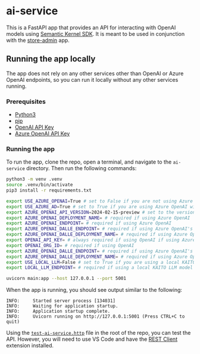 # ai-service

This is a FastAPI app that provides an API for interacting with OpenAI models using [Semantic Kernel SDK](https://github.com/microsoft/semantic-kernel). It is meant to be used in conjunction with the [store-admin](../store-admin) app.

## Running the app locally

The app does not rely on any other services other than OpenAI or Azure OpenAI endpoints, so you can run it locally without any other services running.

### Prerequisites

- [Python3](https://www.python.org/downloads/)
- [pip](https://pip.pypa.io/en/stable/installation/)
- [OpenAI API Key](https://beta.openai.com/docs/developer-quickstart/your-api-keys)
- [Azure OpenAI API Key](https://azure.microsoft.com/products/cognitive-services/openai-service/)

### Running the app

To run the app, clone the repo, open a terminal, and navigate to the `ai-service` directory. Then run the following commands:

```bash
python3 -m venv .venv
source .venv/bin/activate
pip3 install -r requirements.txt

export USE_AZURE_OPENAI=True # set to False if you are not using Azure OpenAI
export USE_AZURE_AD=True # set to True if you are using Azure OpenAI with Azure AD authentication
export AZURE_OPENAI_API_VERSION=2024-02-15-preview # set to the version of the Azure OpenAI API you are using https://learn.microsoft.com/azure/ai-services/openai/reference#rest-api-versioning
export AZURE_OPENAI_DEPLOYMENT_NAME= # required if using Azure OpenAI
export AZURE_OPENAI_ENDPOINT= # required if using Azure OpenAI
export AZURE_OPENAI_DALLE_ENDPOINT= # required if using Azure OpenAI's DALL-E model
export AZURE_OPENAI_DALLE_DEPLOYMENT_NAME= # required if using Azure OpenAI's DALL-E model
export OPENAI_API_KEY= # always required if using OpenAI if using Azure OpenAI, consider use Workload Identity https://learn.microsoft.com/azure/aks/open-ai-secure-access-quickstart
export OPENAI_ORG_ID= # required if using OpenAI
export AZURE_OPENAI_DALLE_ENDPOINT= # required if using Azure OpenAI's DALL-E model
export AZURE_OPENAI_DALLE_DEPLOYMENT_NAME= # required if using Azure OpenAI's DALL-E model
export USE_LOCAL_LLM=False # set to True if you are using a local KAITO LLM model
export LOCAL_LLM_ENDPOINT= # required if using a local KAITO LLM model (ex: http://<A_REACHABLE_IP>/v1)

uvicorn main:app --host 127.0.0.1 --port 5001
```

When the app is running, you should see output similar to the following:

```text
INFO:     Started server process [134031]
INFO:     Waiting for application startup.
INFO:     Application startup complete.
INFO:     Uvicorn running on http://127.0.0.1:5001 (Press CTRL+C to quit)
```

Using the [`test-ai-service.http`](./test-ai-service.http) file in the root of the repo, you can test the API. However, you will need to use VS Code and have the [REST Client](https://marketplace.visualstudio.com/items?itemName=humao.rest-client) extension installed.
